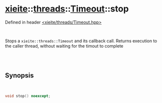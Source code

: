 # [xieite](../../xieite.md)::[threads](../../threads.md)::[Timeout](../Timeout.md)::stop
Defined in header [<xieite/threads/Timeout.hpp>](../../../include/xieite/threads/Timeout.hpp)

<br/>

Stops a `xieite::threads::Timeout` and its callback call. Returns execution to the caller thread, without waiting for the timout to complete

<br/><br/>

## Synopsis

<br/>

```cpp
void stop() noexcept;
```
